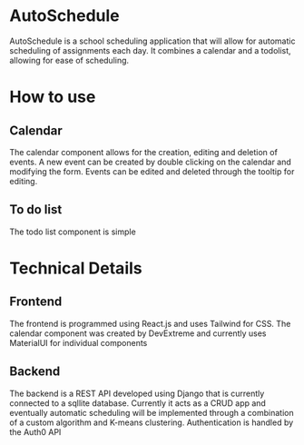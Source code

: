 # AutoSchedule
AutoSchedule is a school scheduling application that will allow for automatic scheduling of assignments each day. It combines a calendar and a todolist, allowing for ease of scheduling.

# How to use
## Calendar
The calendar component allows for the creation, editing and deletion of events. A new event can be created by double clicking on the calendar and modifying the form. Events can be edited and deleted through the tooltip for editing.

## To do list
The todo list component is simple

# Technical Details
## Frontend
The frontend is programmed using React.js and uses Tailwind for CSS. The calendar component was created by DevExtreme and currently uses MaterialUI for individual components

## Backend
The backend is a REST API developed using Django that is currently connected to a sqllite database. Currently it acts as a CRUD app and eventually automatic scheduling will be implemented through a combination of a custom algorithm and K-means clustering. Authentication is handled by the Auth0 API
